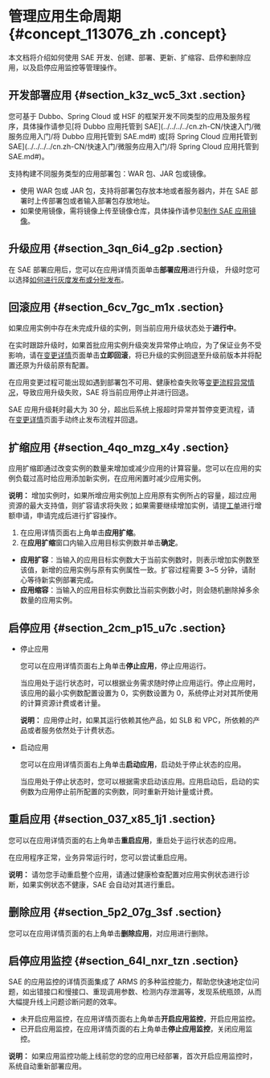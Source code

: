 # 管理应用生命周期 {#concept_113076_zh .concept}

本文档将介绍如何使用 SAE 开发、创建、部署、更新、扩缩容、启停和删除应用，以及启停应用监控等管理操作。

## 开发部署应用 {#section_k3z_wc5_3xt .section}

您可基于 Dubbo、Spring Cloud 或 HSF 的框架开发不同类型的应用及服务程序，具体操作请参见[将 Dubbo 应用托管到 SAE](../../../../cn.zh-CN/快速入门/微服务应用入门/将 Dubbo 应用托管到 SAE.md#) 或[将 Spring Cloud 应用托管到 SAE](../../../../cn.zh-CN/快速入门/微服务应用入门/将 Spring Cloud 应用托管到 SAE.md#)。

支持构建不同服务类型的应用部署包：WAR 包、JAR 包或镜像。

-   使用 WAR 包或 JAR 包，支持将部署包存放本地或者服务器内，并在 SAE 部署时上传部署包或者输入部署包存放地址。
-   如果使用镜像，需将镜像上传至镜像仓库，具体操作请参见[制作 SAE 应用镜像](https://help.aliyun.com/document_detail/98492.html)。

## 升级应用 {#section_3qn_6i4_g2p .section}

在 SAE 部署应用后，您可以在应用详情页面单击**部署应用**进行升级， 升级时您可以选择[如何进行灰度发布或分批发布](../../../../cn.zh-CN/应用部署/控制台部署/灰度发布或分批发布.md#)。

## 回滚应用 {#section_6cv_7gc_m1x .section}

如果应用实例中存在未完成升级的实例，则当前应用升级状态处于**进行中**。

在实时跟踪升级时，如果首批应用实例升级突发异常停止响应，为了保证业务不受影响，请在[变更详情](https://help.aliyun.com/document_detail/94495.html?#h2-u67E5u770Bu53D8u66F4u8BB0u5F551)页面单击**立即回滚**，将已升级的实例回退至升级前版本并将配置还原为升级前原有配置。

在应用变更过程可能出现如遇到部署包不可用、健康检查失败等[变更流程异常情况](https://help.aliyun.com/knowledge_detail/106573.html)，导致应用升级失败，SAE 将当前应用停止并进行回退。

SAE 应用升级耗时最大为 30 分，超出后系统上报超时异常并暂停变更流程，请在[变更详情](https://help.aliyun.com/document_detail/94495.html?#h2-u67E5u770Bu53D8u66F4u8BB0u5F551)页面手动终止发布流程并回退。

## 扩缩应用 {#section_4qo_mzg_x4y .section}

应用扩缩即通过改变实例的数量来增加或减少应用的计算容量。您可以在应用的实例负载过高时给应用添加新实例，在应用闲置时减少应用实例。

**说明：** 增加实例时，如果所增应用实例加上应用原有实例所占的容量，超过应用资源的最大支持值，则扩容请求将失败；如果需要继续增加实例，请提[工单](https://selfservice.console.aliyun.com/ticket/category/edas)进行增额申请，申请完成后进行扩容操作。

1.  在应用详情页面右上角单击**应用扩缩**。
2.  在**应用扩缩**窗口内输入应用目标实例数并单击**确定**。

-   **应用扩容**：当输入的应用目标实例数大于当前实例数时，则表示增加实例数至该值，新增的应用实例与原有实例属性一致。扩容过程需要 3~5 分钟，请耐心等待新实例部署完成。
-   **应用缩容**：当输入的应用目标实例数比当前实例数小时，则会随机删除掉多余数量的应用实例。


## 启停应用 {#section_2cm_p15_u7c .section}

-   停止应用

    您可以在应用详情页面右上角单击**停止应用**，停止应用运行。

    当应用处于运行状态时，可以根据业务需求随时停止应用运行。停止应用时，该应用的最小实例数配置设置为 0，实例数设置为 0，系统停止对对其所使用的计算资源计费或者计量。

    **说明：** 应用停止时，如果其运行依赖其他产品，如 SLB 和 VPC，所依赖的产品或者服务依然处于计费状态。

-   启动应用

    您可以在应用详情页面右上角单击**启动应用**，启动处于停止状态的应用。

    当应用处于停止状态时，您可以根据需求启动该应用。应用启动后，启动的实例数为应用停止前所配置的实例数，同时重新开始计量或计费。


## 重启应用 {#section_037_x85_1j1 .section}

您可以在应用详情页面的右上角单击**重启应用**，重启处于运行状态的应用。

在应用程序正常，业务异常运行时，您可以尝试重启应用。

**说明：** 请勿您手动重启整个应用，请通过健康检查配置对应用实例状态进行诊断，如果实例状态不健康，SAE 会自动对其进行重启。

## 删除应用 {#section_5p2_07g_3sf .section}

您可以在应用详情页面的右上角单击**删除应用**，对应用进行删除。

## 启停应用监控 {#section_64l_nxr_tzn .section}

SAE 的应用监控的详情页面集成了 ARMS 的多种监控能力，帮助您快速地定位问题，如出错接口和慢接口、重现调用参数、检测内存泄漏等，发现系统瓶颈，从而大幅提升线上问题诊断问题的效率。

-   未开启应用监控，在应用详情页面右上角单击**开启应用监控**，开启应用监控。
-   已开启应用监控，在应用详情页面的右上角单击**停止应用监控**，关闭应用监控。

**说明：** 如果应用监控功能上线前您的您的应用已经部署，首次开启应用监控时，系统自动重新部署应用。

